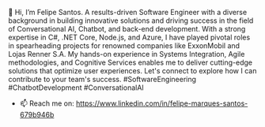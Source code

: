 👋 Hi, I’m Felipe Santos. A results-driven Software Engineer with a diverse background in building innovative solutions and driving success in the field of Conversational AI, Chatbot, and back-end development. With a strong expertise in C#, .NET Core, Node.js, and Azure, I have played pivotal roles in spearheading projects for renowned companies like ExxonMobil and Lojas Renner S.A. My hands-on experience in Systems Integration, Agile methodologies, and Cognitive Services enables me to deliver cutting-edge solutions that optimize user experiences. Let's connect to explore how I can contribute to your team's success. #SoftwareEngineering #ChatbotDevelopment #ConversationalAI

- 📫 Reach me on: https://www.linkedin.com/in/felipe-marques-santos-679b946b
